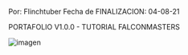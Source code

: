 Por: Flinchtuber Fecha de FINALIZACION: 04-08-21

PORTAFOLIO V1.0.0 - TUTORIAL FALCONMASTERS

![imagen](https://user-images.githubusercontent.com/72756232/128574723-ea3e0de6-99cb-4fd2-b180-dca280a44816.png)
